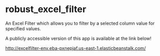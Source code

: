 # robust_excel_filter
An Excel Filter which allows you to filter by a selected column value for specified values. 

A publicly accessible version of this app is available at the link below!

http://excelfilter-env.eba-pxnepjaf.us-east-1.elasticbeanstalk.com/
